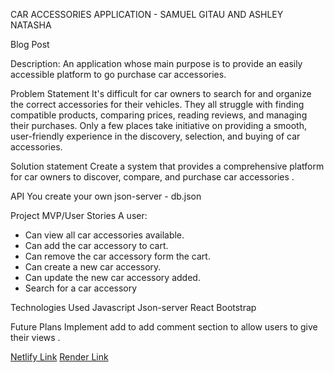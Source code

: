 CAR ACCESSORIES APPLICATION - SAMUEL GITAU AND ASHLEY NATASHA

 Blog Post

Description: An application whose main purpose is to provide an easily accessible platform to go purchase car accessories.


Problem Statement
It's difficult for car owners to search for and organize the correct accessories for their vehicles. They all struggle with finding compatible products, comparing prices, reading reviews, and managing their purchases. Only a few places take initiative on providing a smooth, user-friendly experience in the discovery, selection, and buying of car accessories.

Solution statement
Create a system that provides a comprehensive platform for car owners to discover, compare, and purchase car accessories .

API
You create your own json-server -  db.json

Project MVP/User Stories
A user:
- Can view all car accessories available.
- Can add the car accessory to cart.
- Can remove the car accessory form the cart.
- Can create a new car accessory.
- Can update the new car accessory added.
- Search for a car accessory

Technologies Used
Javascript
Json-server
React
Bootstrap

Future Plans
Implement add to add comment section to allow users to give their views .

[Netlify Link](https://magenta-strudel-4eaee3.netlify.app/)
[Render Link](https://ft-home-ashley-samuel.onrender.com)
